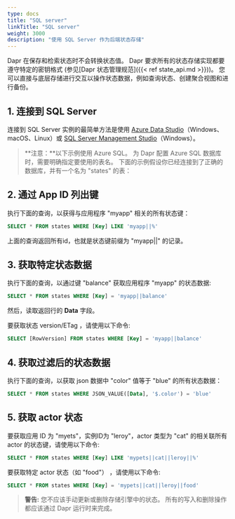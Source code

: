 ```yaml
---
type: docs
title: "SQL server"
linkTitle: "SQL server"
weight: 3000
description: "使用 SQL Server 作为后端状态存储"
---
```


Dapr 在保存和检索状态时不会转换状态值。 Dapr 要求所有的状态存储实现都要遵守特定的密钥格式 (参见[Dapr 状态管理规范]({{< ref state_api.md >}}))。 您可以直接与底层存储进行交互以操作状态数据，例如查询状态、创建聚合视图和进行备份。

## 1. 连接到 SQL Server

连接到 SQL Server 实例的最简单方法是使用 [Azure Data Studio](https://docs.microsoft.com/sql/azure-data-studio/download-azure-data-studio)（Windows、macOS、Linux）或 [SQL Server Management Studio](https://docs.microsoft.com/sql/ssms/download-sql-server-management-studio-ssms)（Windows）。

> **注意：**以下示例使用 Azure SQL。 为 Dapr 配置 Azure SQL 数据库时，需要明确指定要使用的表名。 下面的示例假设你已经连接到了正确的数据库，并有一个名为 "states" 的表：

## 2. 通过 App ID 列出键

执行下面的查询，以获得与应用程序 "myapp" 相关的所有状态键：

```sql
SELECT * FROM states WHERE [Key] LIKE 'myapp||%'
```

上面的查询返回所有id，也就是状态键前缀为 "myapp||" 的记录。

## 3. 获取特定状态数据

执行下面的查询，以通过键 "balance" 获取应用程序 "myapp" 的状态数据:

```sql
SELECT * FROM states WHERE [Key] = 'myapp||balance'
```

然后，读取返回行的 **Data** 字段。

要获取状态 version/ETag ，请使用以下命令:

```sql
SELECT [RowVersion] FROM states WHERE [Key] = 'myapp||balance'
```

## 4. 获取过滤后的状态数据

执行下面的查询，以获取 json 数据中 "color" 值等于 "blue" 的所有状态数据：

```sql
SELECT * FROM states WHERE JSON_VALUE([Data], '$.color') = 'blue'
```

## 5. 获取 actor 状态

要获取应用 ID 为 "myets"，实例ID为 "leroy"，actor 类型为 "cat" 的相关联所有 actor 的状态键，请使用以下命令:

```sql
SELECT * FROM states WHERE [Key] LIKE 'mypets||cat||leroy||%'
```

要获取特定 actor 状态（如 "food"） ，请使用以下命令:

```sql
SELECT * FROM states WHERE [Key] = 'mypets||cat||leroy||food'
```

> **警告:** 您不应该手动更新或删除存储引擎中的状态。 所有的写入和删除操作都应该通过 Dapr 运行时来完成。
